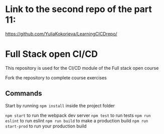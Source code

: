 # Link to the second repo of the part 11:
<a href="https://github.com/YuliaKokorieva/LearningCICDrepo/">https://github.com/YuliaKokorieva/LearningCICDrepo/</a>

# Full Stack open CI/CD

This repository is used for the CI/CD module of the Full stack open course

Fork the repository to complete course exercises

## Commands

Start by running `npm install` inside the project folder

`npm start` to run the webpack dev server
`npm test` to run tests
`npm run eslint` to run eslint
`npm run build` to make a production build
`npm run start-prod` to run your production build
